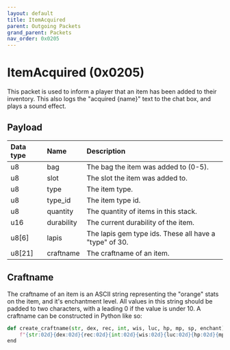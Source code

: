 ```yaml
---
layout: default
title: ItemAcquired
parent: Outgoing Packets
grand_parent: Packets
nav_order: 0x0205
---
```


# ItemAcquired (0x0205)

This packet is used to inform a player that an item has been added to their inventory. This also logs the "acquired {name}" text to the chat box, and plays a sound effect.

## Payload

| Data type            | Name            | Description                                                                                |
|:---------------------|:----------------|:-------------------------------------------------------------------------------------------|
| u8                   | bag             | The bag the item was added to (0-5).                                                       |
| u8                   | slot            | The slot the item was added to.                                                            |
| u8                   | type            | The item type.                                                                             |
| u8                   | type_id         | The item type id.                                                                          |
| u8                   | quantity        | The quantity of items in this stack.                                                       |
| u16                  | durability      | The current durability of the item.                                                        |
| u8[6]                | lapis           | The lapis gem type ids. These all have a "type" of 30.                                     |
| u8[21]               | craftname       | The craftname of an item.                                                                  |

## Craftname

The craftname of an item is an ASCII string representing the "orange" stats on the item, and it's enchantment level. All values in this string should be padded to two characters, with a leading 0 if the value is under 10. A craftname can be constructed in Python like so:
```python
def create_craftname(str, dex, rec, int, wis, luc, hp, mp, sp, enchant):
    f"{str:02d}{dex:02d}{rec:02d}{int:02d}{wis:02d}{luc:02d}{hp:02d}{mp:02d}{sp:02d}{enchant:02d}"
end
```